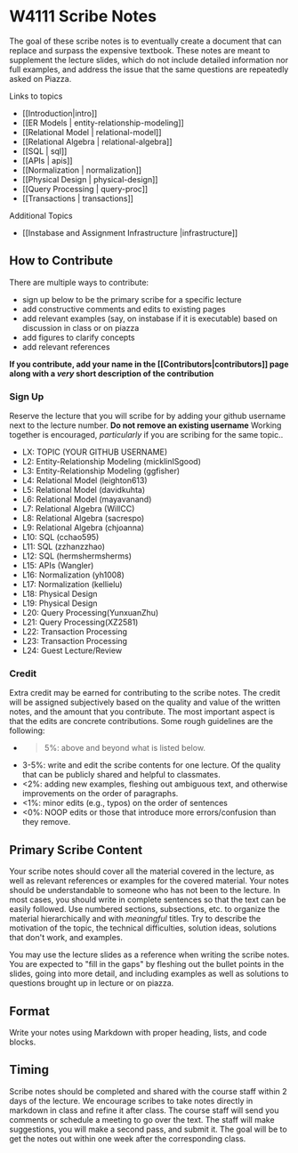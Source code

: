 # W4111 Scribe Notes

The goal of these scribe notes is to eventually create a document that can replace and surpass the expensive textbook.  These notes are meant to supplement the lecture slides, which do not include detailed information nor full examples, and address the issue that the same questions are repeatedly asked on Piazza.

Links to topics

* [[Introduction|intro]]
* [[ER Models | entity-relationship-modeling]]
* [[Relational Model | relational-model]]
* [[Relational Algebra | relational-algebra]]
* [[SQL | sql]]
* [[APIs | apis]]
* [[Normalization | normalization]]
* [[Physical Design | physical-design]]
* [[Query Processing | query-proc]]
* [[Transactions | transactions]]

Additional Topics

* [[Instabase and Assignment Infrastructure |infrastructure]]

## How to Contribute

There are multiple ways to contribute: 

* sign up below to be the primary scribe for a specific lecture 
* add constructive comments and edits to existing pages
* add relevant examples (say, on instabase if it is executable) based on discussion in class or on piazza
* add figures to clarify concepts
* add relevant references

**If you contribute, add your name in the [[Contributors|contributors]] page along with a _very_ short description of the contribution**

### Sign Up

Reserve the lecture that you will scribe for by adding your github username next to the lecture number.  **Do not remove an existing username**  Working together is encouraged, *particularly* if you are scribing for the same topic..

* LX: TOPIC (YOUR GITHUB USERNAME)
* L2: Entity-Relationship Modeling (micklinISgood)
* L3: Entity-Relationship Modeling (ggfisher)
* L4: Relational Model (leighton613)
* L5: Relational Model (davidkuhta)
* L6: Relational Model (mayavanand)
* L7: Relational Algebra (WillCC)
* L8: Relational Algebra (sacrespo)
* L9: Relational Algebra (chjoanna)
* L10: SQL (cchao595)
* L11: SQL (zzhanzzhao)
* L12: SQL (hermshermsherms)
* L15: APIs (Wangler)
* L16: Normalization (yh1008)
* L17: Normalization (kellielu)
* L18: Physical Design
* L19: Physical Design
* L20: Query Processing(YunxuanZhu)
* L21: Query Processing(XZ2581)
* L22: Transaction Processing
* L23: Transaction Processing
* L24: Guest Lecture/Review 


### Credit

Extra credit may be earned for contributing to the scribe notes.  The credit will be assigned subjectively based on the quality and value of the written notes, and the amount that you contribute.  The most important aspect is that the edits are concrete contributions.  Some rough guidelines are the following:

* >5%: above and beyond what is listed below.
* 3-5%: write and edit the scribe contents for one lecture.  Of the quality that can be publicly shared and helpful to classmates.
* <2%: adding new examples, fleshing out ambiguous text, and otherwise improvements on the order of paragraphs.
* <1%: minor edits (e.g., typos) on the order of sentences
* <0%: NOOP edits or those that introduce more errors/confusion than they remove.



## Primary Scribe Content

Your scribe notes should cover all the material covered in the lecture, as well as relevant references or examples for the covered material.  Your notes should be understandable to someone who has not been to the lecture.  In most cases, you should write in complete sentences so that the text can be easily followed.  Use numbered sections, subsections, etc. to organize the material hierarchically and with _meaningful_ titles.  Try to describe the motivation of the topic, the technical difficulties, solution ideas, solutions that don't work, and examples.

You may use the lecture slides as a reference when writing the scribe notes.  You are expected to "fill in the gaps" by fleshing out the bullet points in the slides, going into more detail, and including examples as well as solutions to questions brought up in lecture or on piazza.

## Format

Write your notes using Markdown with proper heading, lists, and code blocks.

## Timing

Scribe notes should be completed and shared with the course staff within 2 days of the lecture.  We encourage scribes to take notes directly in markdown in class and refine it after class.  The course staff will send you comments or schedule a meeting to go over the text.  The staff will make suggestions, you will make a second pass, and submit it.   The goal will be to get the notes out within one week after the corresponding class.